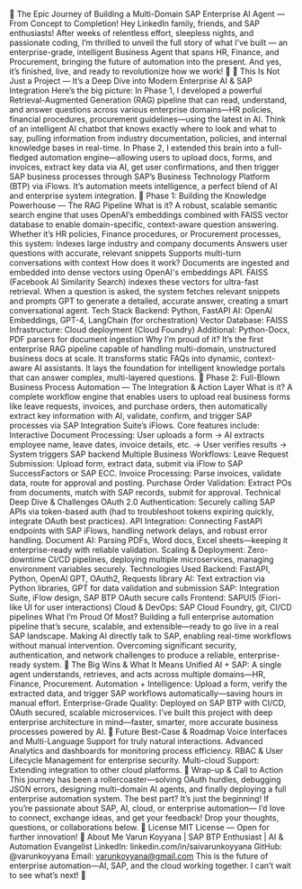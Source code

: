 🚀 The Epic Journey of Building a Multi-Domain SAP Enterprise AI Agent — From Concept to Completion!
Hey LinkedIn family, friends, and SAP enthusiasts! After weeks of relentless effort, sleepless nights, and passionate coding, I’m thrilled to unveil the full story of what I’ve built — an enterprise-grade, intelligent Business Agent that spans HR, Finance, and Procurement, bringing the future of automation into the present. And yes, it’s finished, live, and ready to revolutionize how we work! 🎉
🎯 This Is Not Just a Project — It’s a Deep Dive into Modern Enterprise AI & SAP Integration
Here’s the big picture:
In Phase 1, I developed a powerful Retrieval-Augmented Generation (RAG) pipeline that can read, understand, and answer questions across various enterprise domains—HR policies, financial procedures, procurement guidelines—using the latest in AI. Think of an intelligent AI chatbot that knows exactly where to look and what to say, pulling information from industry documentation, policies, and internal knowledge bases in real-time. In Phase 2, I extended this brain into a full-fledged automation engine—allowing users to upload docs, forms, and invoices, extract key data via AI, get user confirmations, and then trigger SAP business processes through SAP’s Business Technology Platform (BTP) via iFlows. It’s automation meets intelligence, a perfect blend of AI and enterprise system integration.
🎉 Phase 1: Building the Knowledge Powerhouse — The RAG Pipeline
What is it?
A robust, scalable semantic search engine that uses OpenAI’s embeddings combined with FAISS vector database to enable domain-specific, context-aware question answering. Whether it’s HR policies, Finance procedures, or Procurement processes, this system:
Indexes large industry and company documents
Answers user questions with accurate, relevant snippets
Supports multi-turn conversations with context
How does it work?
Documents are ingested and embedded into dense vectors using OpenAI's embeddings API.
FAISS (Facebook AI Similarity Search) indexes these vectors for ultra-fast retrieval.
When a question is asked, the system fetches relevant snippets and prompts GPT to generate a detailed, accurate answer, creating a smart conversational agent.
Tech Stack
Backend: Python, FastAPI
AI: OpenAI Embeddings, GPT-4, LangChain (for orchestration)
Vector Database: FAISS
Infrastructure: Cloud deployment (Cloud Foundry)
Additional: Python-Docx, PDF parsers for document ingestion
Why I’m proud of it?
It’s the first enterprise RAG pipeline capable of handling multi-domain, unstructured business docs at scale.
It transforms static FAQs into dynamic, context-aware AI assistants.
It lays the foundation for intelligent knowledge portals that can answer complex, multi-layered questions.
🎉 Phase 2: Full-Blown Business Process Automation — The Integration & Action Layer
What is it?
A complete workflow engine that enables users to upload real business forms like leave requests, invoices, and purchase orders, then automatically extract key information with AI, validate, confirm, and trigger SAP processes via SAP Integration Suite’s iFlows.
Core features include:
Interactive Document Processing: User uploads a form → AI extracts employee name, leave dates, invoice details, etc. → User verifies results → System triggers SAP backend
Multiple Business Workflows:
Leave Request Submission: Upload form, extract data, submit via iFlow to SAP SuccessFactors or SAP ECC.
Invoice Processing: Parse invoices, validate data, route for approval and posting.
Purchase Order Validation: Extract POs from documents, match with SAP records, submit for approval.
Technical Deep Dive & Challenges
OAuth 2.0 Authentication: Securely calling SAP APIs via token-based auth (had to troubleshoot tokens expiring quickly, integrate OAuth best practices).
API Integration: Connecting FastAPI endpoints with SAP iFlows, handling network delays, and robust error handling.
Document AI: Parsing PDFs, Word docs, Excel sheets—keeping it enterprise-ready with reliable validation.
Scaling & Deployment: Zero-downtime CI/CD pipelines, deploying multiple microservices, managing environment variables securely.
Technologies Used
Backend: FastAPI, Python, OpenAI GPT, OAuth2, Requests library
AI: Text extraction via Python libraries, GPT for data validation and submission
SAP: Integration Suite, iFlow design, SAP BTP OAuth secure calls
Frontend: SAPUI5 (Fiori-like UI for user interactions)
Cloud & DevOps: SAP Cloud Foundry, git, CI/CD pipelines
What I’m Proud Of Most?
Building a full enterprise automation pipeline that’s secure, scalable, and extensible—ready to go live in a real SAP landscape.
Making AI directly talk to SAP, enabling real-time workflows without manual intervention.
Overcoming significant security, authentication, and network challenges to produce a reliable, enterprise-ready system.
🎯 The Big Wins & What It Means
Unified AI + SAP: A single agent understands, retrieves, and acts across multiple domains—HR, Finance, Procurement.
Automation + Intelligence: Upload a form, verify the extracted data, and trigger SAP workflows automatically—saving hours in manual effort.
Enterprise-Grade Quality: Deployed on SAP BTP with CI/CD, OAuth secured, scalable microservices.
I’ve built this project with deep enterprise architecture in mind—faster, smarter, more accurate business processes powered by AI.
🔮 Future Best-Case & Roadmap
Voice Interfaces and Multi-Language Support for truly natural interactions.
Advanced Analytics and dashboards for monitoring process efficiency.
RBAC & User Lifecycle Management for enterprise security.
Multi-cloud Support: Extending integration to other cloud platforms.
🚀 Wrap-up & Call to Action
This journey has been a rollercoaster—solving OAuth hurdles, debugging JSON errors, designing multi-domain AI agents, and finally deploying a full enterprise automation system. The best part? It’s just the beginning! If you’re passionate about SAP, AI, cloud, or enterprise automation— I’d love to connect, exchange ideas, and get your feedback! Drop your thoughts, questions, or collaborations below.
📄 License
MIT License — Open for further innovation!
👤 About Me
Varun Koyyana | SAP BTP Enthusiast | AI & Automation Evangelist
LinkedIn: linkedin.com/in/saivarunkoyyana
GitHub: @varunkoyyana
Email: varunkoyyana@gmail.com
This is the future of enterprise automation—AI, SAP, and the cloud working together. I can’t wait to see what’s next! 🌟

